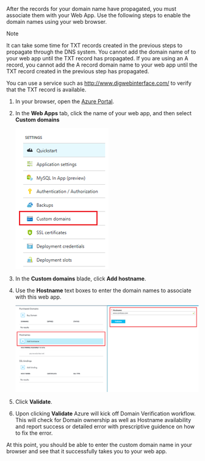 After the records for your domain name have propagated, you must associate them with your Web App. Use the following steps to enable the domain names using your web browser.

> [!NOTE]
> It can take some time for TXT records created in the previous steps to propagate through the DNS system. You cannot add the domain name of to your web app until the TXT record has propagated. If you are using an A record, you cannot add the A record domain name to your web app until the TXT record created in the previous step has propagated.
> 
> You can use a service such as <a href="http://www.digwebinterface.com/">http://www.digwebinterface.com/</a> to verify that the TXT record is available.
> 
> 

1. In your browser, open the [Azure Portal](https://portal.azure.cn).
2. In the **Web Apps** tab, click the name of your web app, and then select **Custom domains**

    ![](./media/custom-dns-web-site/dncmntask-cname-6.png)
3. In the **Custom domains** blade, click **Add hostname**.
4. Use the **Hostname** text boxes to enter the domain names to associate with this web app.

    ![](./media/custom-dns-web-site/add-custom-domain.png)
5. Click **Validate**.
6. Upon clicking **Validate** Azure will kick off Domain Verification workflow. This will check for Domain ownership as well as Hostname availability and report success or detailed error with prescriptive guidence on how to fix the error.    

At this point, you should be able to enter the custom domain name in your browser and see that it successfully takes you to your web app.
